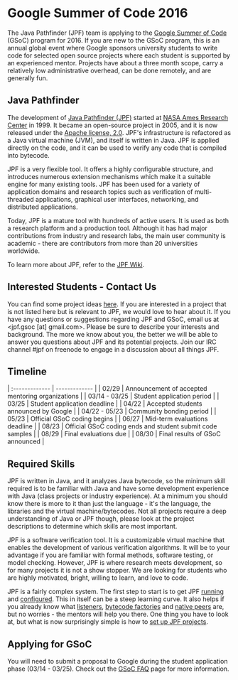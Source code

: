 # Google Summer of Code 2016 #

The Java Pathfinder (JPF) team is applying to the [Google Summer of Code](https://developers.google.com/open-source/gsoc/) (GSoC) program for 2016. If you are new to the GSoC program, this is an annual global event where Google sponsors university students to write code for selected open source projects where each student is supported by an experienced mentor. Projects have about a three month scope, carry a relatively low administrative overhead, can be done remotely, and are generally fun.

## Java Pathfinder ##

The development of [Java Pathfinder (JPF)](http://babelfish.arc.nasa.gov/trac/jpf/wiki/WikiStart)  started at [NASA Ames Research Center](http://www.nasa.gov/centers/ames/home/index.html) in 1999. It became an open-source project in 2005, and it is now released under the [Apache license, 2.0](http://www.apache.org/licenses/LICENSE-2.0). JPF's infrastructure is refactored as a Java virtual machine (JVM), and itself is written in Java. JPF is applied directly on the code, and it can be used to verify any code that is compiled into bytecode.

JPF is a very flexible tool. It offers a highly configurable structure, and introduces numerous extension mechanisms which make it a suitable engine for many existing tools. JPF has been used for a variety of application domains and research topics such as verification of multi-threaded applications, graphical user interfaces, networking, and distributed applications. 

Today, JPF is a mature tool with hundreds of active users. It is used as both a research platform and a production tool. Although it has had major contributions from industry and research labs, the main user community is academic - there are contributors from more than 20 universities worldwide.

To learn more about JPF, refer to the [JPF Wiki](http://babelfish.arc.nasa.gov/trac/jpf/wiki).

## Interested Students - Contact Us ##

You can find some project ideas [here](wiki:projects/projects). If you are interested in a project that is not listed here but is relevant to JPF, we would love to hear about it. If you have any questions or suggestions regarding JPF and GSoC, email us at \<jpf.gsoc [at] gmail.com\>. Please be sure to describe your interests and background. The more we know about you, the better we will be able to answer you questions about JPF and its potential projects. Join our IRC channel #jpf on freenode to engage in a discussion about all things JPF.

## Timeline ##

| :------------- | ------------- |
| 02/29 | Announcement of accepted mentoring organizations |
| 03/14 - 03/25 | Student application period |
| 03/25 | Student application deadline |
| 04/22 | Accepted students announced by Google |
| 04/22 - 05/23 | Community bonding period |
| 05/23 | Official GSoC coding begins |
| 06/27 | Mid-term evaluations deadline |
| 08/23 | Official GSoC coding ends and student submit code samples |
| 08/29 | Final evaluations due |
| 08/30 | Final results of GSoC announced |

## Required Skills ##

JPF is written in Java, and it analyzes Java bytecode, so the minimum skill required is to be familiar with Java and have some development experience with Java (class projects or industry experience). At a minimum you should know there is more to it than just the language - it's the language, the libraries and the virtual machine/bytecodes. Not all projects require a deep understanding of Java or JPF though, please look at the project descriptions to determine which skills are most important.

JPF is a software verification tool. It is a customizable virtual machine that enables the development of various verification algorithms. It will be to your advantage if you are familiar with formal methods, software testing, or model checking. However, JPF is where research meets development, so for many projects it is not a show stopper. We are looking for students who are highly motivated, bright, willing to learn, and love to code.

JPF is a fairly complex system. The first step to start is to get JPF [running](http://babelfish.arc.nasa.gov/trac/jpf/wiki/user/run) and [configured](http://babelfish.arc.nasa.gov/trac/jpf/wiki/user/config). This in itself can be a steep learning curve. It also helps if you already know what [listeners](http://babelfish.arc.nasa.gov/trac/jpf/wiki/devel/listener), [bytecode factories](http://babelfish.arc.nasa.gov/trac/jpf/wiki/devel/bytecode_factory) and [native peers](http://babelfish.arc.nasa.gov/trac/jpf/wiki/devel/mji) are, but no worries - the mentors will help you there. One thing you have to look at, but what is now surprisingly simple is how to [set up JPF projects](http://babelfish.arc.nasa.gov/trac/jpf/wiki/devel/create_project).

## Applying for GSoC ##

You will need to submit a proposal to Google during the student application phase (03/14 - 03/25). Check out the [GSoC FAQ](https://developers.google.com/open-source/gsoc/faq) page for more information. 